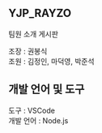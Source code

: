## YJP_RAYZO
팀원 소개 게시판   

조장 : 권봉식   
조원 : 김정인, 마덕영, 박준석   

## 개발 언어 및 도구
도구 : VSCode   
개발 언어 : Node.js   
